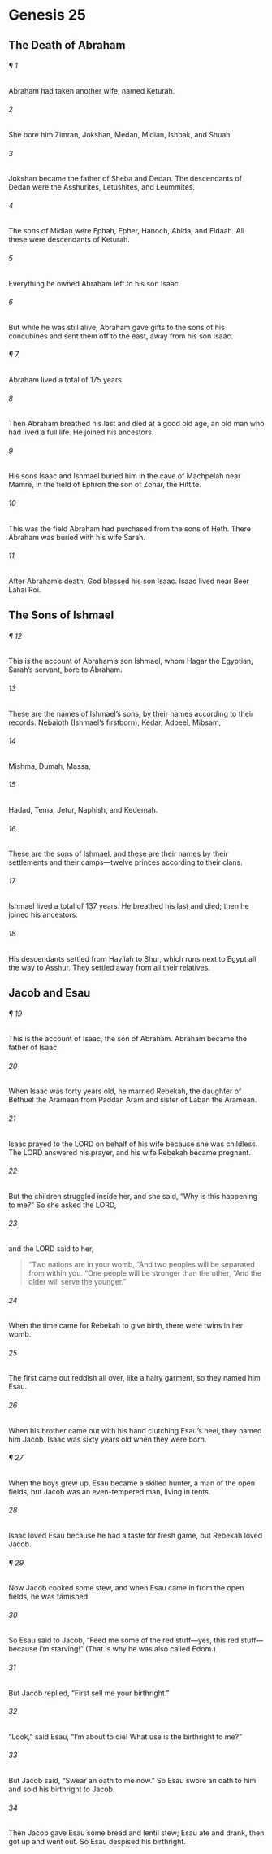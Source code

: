 # Genesis 25
## The Death of Abraham
###### ¶ 1
Abraham had taken another wife, named Keturah.
###### 2
She bore him Zimran, Jokshan, Medan, Midian, Ishbak, and Shuah.
###### 3
Jokshan became the father of Sheba and Dedan. The descendants of Dedan were the Asshurites, Letushites, and Leummites.
###### 4
The sons of Midian were Ephah, Epher, Hanoch, Abida, and Eldaah. All these were descendants of Keturah.
###### 5
Everything he owned Abraham left to his son Isaac.
###### 6
But while he was still alive, Abraham gave gifts to the sons of his concubines and sent them off to the east, away from his son Isaac.
###### ¶ 7
Abraham lived a total of 175 years.
###### 8
Then Abraham breathed his last and died at a good old age, an old man who had lived a full life. He joined his ancestors.
###### 9
His sons Isaac and Ishmael buried him in the cave of Machpelah near Mamre, in the field of Ephron the son of Zohar, the Hittite.
###### 10
This was the field Abraham had purchased from the sons of Heth. There Abraham was buried with his wife Sarah.
###### 11
After Abraham’s death, God blessed his son Isaac. Isaac lived near Beer Lahai Roi.
## The Sons of Ishmael
###### ¶ 12
This is the account of Abraham’s son Ishmael, whom Hagar the Egyptian, Sarah’s servant, bore to Abraham.
###### 13
These are the names of Ishmael’s sons, by their names according to their records: Nebaioth (Ishmael’s firstborn), Kedar, Adbeel, Mibsam,
###### 14
Mishma, Dumah, Massa,
###### 15
Hadad, Tema, Jetur, Naphish, and Kedemah.
###### 16
These are the sons of Ishmael, and these are their names by their settlements and their camps—twelve princes according to their clans.
###### 17
Ishmael lived a total of 137 years. He breathed his last and died; then he joined his ancestors.
###### 18
His descendants settled from Havilah to Shur, which runs next to Egypt all the way to Asshur. They settled away from all their relatives.
## Jacob and Esau
###### ¶ 19
This is the account of Isaac, the son of Abraham.
Abraham became the father of Isaac.
###### 20
When Isaac was forty years old, he married Rebekah, the daughter of Bethuel the Aramean from Paddan Aram and sister of Laban the Aramean.
###### 21
Isaac prayed to the LORD on behalf of his wife because she was childless. The LORD answered his prayer, and his wife Rebekah became pregnant.
###### 22
But the children struggled inside her, and she said, “Why is this happening to me?” So she asked the LORD,
###### 23
and the LORD said to her,
> “Two nations are in your womb,
> “And two peoples will be separated from within you.
> “One people will be stronger than the other,
> “And the older will serve the younger.”
###### 24
When the time came for Rebekah to give birth, there were twins in her womb.
###### 25
The first came out reddish all over, like a hairy garment, so they named him Esau.
###### 26
When his brother came out with his hand clutching Esau’s heel, they named him Jacob. Isaac was sixty years old when they were born.
###### ¶ 27
When the boys grew up, Esau became a skilled hunter, a man of the open fields, but Jacob was an even-tempered man, living in tents.
###### 28
Isaac loved Esau because he had a taste for fresh game, but Rebekah loved Jacob.
###### ¶ 29
Now Jacob cooked some stew, and when Esau came in from the open fields, he was famished.
###### 30
So Esau said to Jacob, “Feed me some of the red stuff—yes, this red stuff—because I’m starving!” (That is why he was also called Edom.)
###### 31
But Jacob replied, “First sell me your birthright.”
###### 32
“Look,” said Esau, “I’m about to die! What use is the birthright to me?”
###### 33
But Jacob said, “Swear an oath to me now.” So Esau swore an oath to him and sold his birthright to Jacob.
###### 34
Then Jacob gave Esau some bread and lentil stew; Esau ate and drank, then got up and went out. So Esau despised his birthright.
